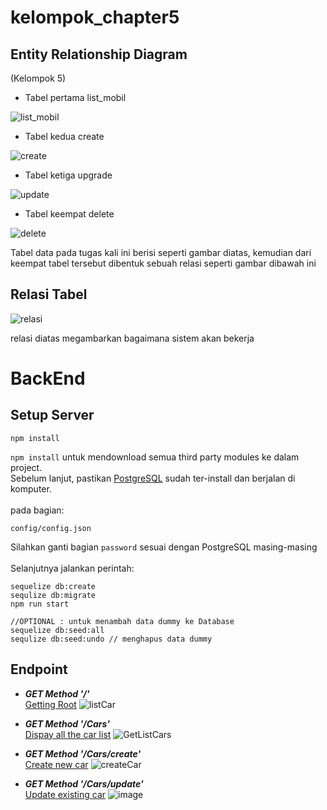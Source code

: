 # kelompok_chapter5

## Entity Relationship Diagram
(Kelompok 5) <br/>
- Tabel pertama list_mobil <br/>

![list_mobil](https://user-images.githubusercontent.com/55015792/194562584-5c55e3d3-66d5-44d1-8c2a-312c41584386.png)

- Tabel kedua create <br/>

![create](https://user-images.githubusercontent.com/55015792/194565435-04c0147e-9a18-4c5c-bb9a-4ea1549f7b18.png)

- Tabel ketiga upgrade <br/>

![update](https://user-images.githubusercontent.com/55015792/194565977-7d3fae5d-60d2-4ba0-b9ac-62ac70e29c8b.png)

- Tabel keempat delete <br/>

![delete](https://user-images.githubusercontent.com/55015792/194566237-a1668682-3c8f-4b74-8a74-76e3157ca3b4.png)

Tabel data pada tugas kali ini berisi seperti gambar diatas, kemudian dari keempat tabel tersebut dibentuk sebuah relasi seperti gambar dibawah ini <br/>

## Relasi Tabel
![relasi](https://user-images.githubusercontent.com/55015792/194566716-f7892e14-bba1-40b8-a2b8-403c9932aeda.png)

relasi diatas megambarkan bagaimana sistem akan bekerja

# BackEnd
## Setup Server
```
npm install
```
`npm install` untuk mendownload semua third party modules ke dalam project. <br/>
Sebelum lanjut, pastikan [PostgreSQL](https://www.postgresql.org/) sudah ter-install dan berjalan di komputer. <br/><br/>
pada bagian:
```
config/config.json
```
Silahkan ganti bagian `password` sesuai dengan PostgreSQL masing-masing <br/><br/>
Selanjutnya jalankan perintah: <br/>
```
sequelize db:create
sequlize db:migrate
npm run start

//OPTIONAL : untuk menambah data dummy ke Database
sequelize db:seed:all
sequlize db:seed:undo // menghapus data dummy
```

## Endpoint

- ***GET Method '/'*** <br/>
[Getting Root](http://127.0.0.1:8000)
![listCar](https://user-images.githubusercontent.com/103182853/194753866-dc7b6a4b-abbc-4d0b-83d8-301dd1d51cae.png)

- ***GET Method '/Cars'*** <br/>
[Dispay all the car list](http://127.0.0.1:8000)
![GetListCars](https://user-images.githubusercontent.com/103182853/194754713-32f29748-7b1d-4f4b-823c-c89d359283ca.png)

- ***GET Method '/Cars/create'*** <br/>
[Create new car](http://127.0.0.1:8000/Cars/create)
![createCar](https://user-images.githubusercontent.com/103182853/194754060-1327d7f2-0f66-4abc-bbfe-71c3c32140cb.png)

- ***GET Method '/Cars/update'*** <br/>
[Update existing car](http://127.0.0.1:8000/Cars/:id/update)
![image](https://user-images.githubusercontent.com/103182853/194754888-797f12b5-90da-4907-9d75-f0409008e246.png)
